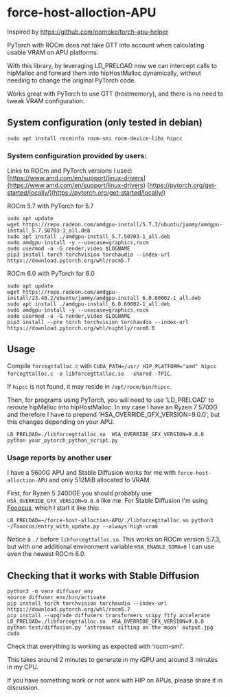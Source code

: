 # force-host-alloction-APU
Inspired by https://github.com/pomoke/torch-apu-helper

PyTorch with ROCm does not take GTT into account when calculating usable VRAM on APU platforms.

With this library, by leveraging LD_PRELOAD now we can intercept calls to hipMalloc and forward them into hipHostMalloc dynamically, without needing to change the original PyTorch code.

Works great with PyTorch to use GTT (hostmemory),  and there is no need to tweak VRAM configuration.

## System configuration (only tested in debian)

```sudo apt install rocminfo rocm-smi rocm-device-libs hipcc```

### System configuration provided by users:

Links to ROCm and PyTorch versions I used:
[https://www.amd.com/en/support/linux-drivers](https://www.amd.com/en/support/linux-drivers)
[https://pytorch.org/get-started/locally/](https://pytorch.org/get-started/locally/)

ROCm 5.7 with PyTorch for 5.7
```
sudo apt update
wget https://repo.radeon.com/amdgpu-install/5.7.3/ubuntu/jammy/amdgpu-install_5.7.50703-1_all.deb
sudo apt install ./amdgpu-install_5.7.50703-1_all.deb
sudo amdgpu-install -y --usecase=graphics,rocm
sudo usermod -a -G render,video $LOGNAME
pip3 install torch torchvision torchaudio --index-url https://download.pytorch.org/whl/rocm5.7
```
ROCm 6.0 with PyTorch for 6.0
```
sudo apt update
wget https://repo.radeon.com/amdgpu-install/23.40.2/ubuntu/jammy/amdgpu-install_6.0.60002-1_all.deb
sudo apt install ./amdgpu-install_6.0.60002-1_all.deb
sudo amdgpu-install -y --usecase=graphics,rocm
sudo usermod -a -G render,video $LOGNAME
pip3 install --pre torch torchvision torchaudio --index-url https://download.pytorch.org/whl/nightly/rocm6.0
```



## Usage

Compile `forcegttalloc.c` with `CUDA_PATH=/usr/ HIP_PLATFORM="amd" hipcc forcegttalloc.c -o libforcegttalloc.so  -shared -fPIC`.

If `hipcc` is not found, it may reside in `/opt/rocm/bin/hipcc`.

Then, for programs using PyTorch, you will need to use 'LD_PRELOAD' to reroute hipMalloc into hipHostMalloc. In my case I have an Ryzen 7 5700G and therefore I have to prepend 'HSA_OVERRIDE_GFX_VERSION=9.0.0', but this changes depending on your APU.

```LD_PRELOAD=./libforcegttalloc.so  HSA_OVERRIDE_GFX_VERSION=9.0.0 python your_pytorch_python_script.py```

### Usage reports by another user
I have a 5600G APU and Stable Diffusion works for me with `force-host-alloction-APU` and only 512MiB allocated to VRAM.

First, for Ryzen 5 2400GE you should probably use `HSA_OVERRIDE_GFX_VERSION=9.0.0` like me. For Stable Diffusion I'm using [Fooocus](https://github.com/lllyasviel/Fooocus), which I start it like this:
```
LD_PRELOAD=~/force-host-alloction-APU/./libforcegttalloc.so python3 ~/Fooocus/entry_with_update.py --always-high-vram
```
Notice a `./` before `libforcegttalloc.so`. This works on ROCm version 5.7.3, but with one additional environment variable `HSA_ENABLE_SDMA=0` I can use even the newest ROCm 6.0.

## Checking that it works with Stable Diffusion

```
python3 -m venv diffuser_env
source diffuser_env/bin/activate
pip install torch torchvision torchaudio --index-url https://download.pytorch.org/whl/rocm5.7
pip install --upgrade diffusers transformers scipy ftfy accelerate
LD_PRELOAD=./libforcegttalloc.so  HSA_OVERRIDE_GFX_VERSION=9.0.0 python test/diffusion.py 'astronaut sitting on the moon' output.jpg cuda
```

Check that everything is working as expected with 'rocm-smi'.

This takes around 2 minutes to generate in my iGPU and around 3 minutes in my CPU.

If you have something work or not work with HIP on APUs, please share it in discussion.

